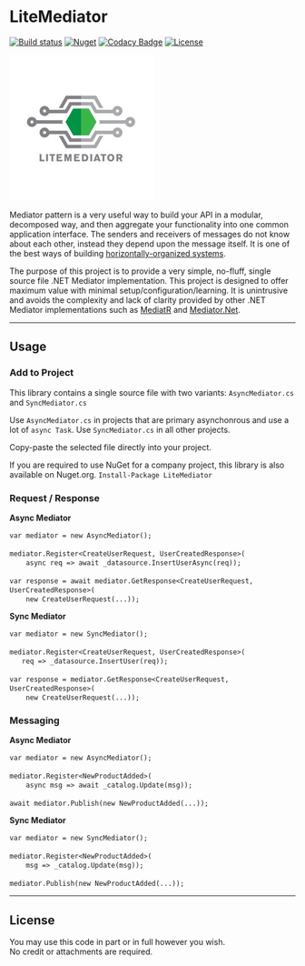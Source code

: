 # LiteMediator

[![Build status](https://ci.appveyor.com/api/projects/status/27k3kat6xyhgq3tc?svg=true)](https://ci.appveyor.com/project/TheoConfidor/litemediator-dotnet)
[![Nuget](https://img.shields.io/nuget/vpre/litemediator.svg)](https://www.nuget.org/packages/LiteMediator/)
[![Codacy Badge](https://api.codacy.com/project/badge/Grade/64ee1c95fab14cb5b0ec8bb45f3793e6)](https://www.codacy.com/app/SilasReinagel/LiteMediator.DotNet?utm_source=github.com&amp;utm_medium=referral&amp;utm_content=SilasReinagel/LiteMediator.DotNet&amp;utm_campaign=Badge_Grade)
[![License](https://img.shields.io/badge/license-MIT-blue.svg)](./LICENSE)

![LiteMediator Logo](https://raw.githubusercontent.com/SilasReinagel/LiteMediator.DotNet/master/LiteMediator.jpg)

Mediator pattern is a very useful way to build your API in a modular, decomposed way, and then aggregate your functionality into one common application interface. The senders and receivers of messages do not know about each other, instead they depend upon the message itself. 
It is one of the best ways of building [horizontally-organized systems](http://silasreinagel.com/2016/09/26/build-horizontally-not-vertically/).

The purpose of this project is to provide a very simple, no-fluff, single source file .NET Mediator implementation. This project is designed to offer maximum value with minimal setup/configuration/learning. It is unintrusive and avoids the complexity and lack of clarity provided by other .NET Mediator implementations such as [MediatR](https://github.com/jbogard/MediatR) and [Mediator.Net](https://github.com/mayuanyang/Mediator.Net).

----

## Usage

### Add to Project

This library contains a single source file with two variants: `AsyncMediator.cs` and `SyncMediator.cs`

Use `AsyncMediator.cs` in projects that are primary asynchonrous and use a lot of `async Task`.
Use `SyncMediator.cs` in all other projects.

Copy-paste the selected file directly into your project. 

If you are required to use NuGet for a company project, this library is also available on Nuget.org. 
`Install-Package LiteMediator`

### Request / Response

**Async Mediator**
```
var mediator = new AsyncMediator();

mediator.Register<CreateUserRequest, UserCreatedResponse>(
    async req => await _datasource.InsertUserAsync(req));

var response = await mediator.GetResponse<CreateUserRequest, UserCreatedResponse>(
    new CreateUserRequest(...));
```

**Sync Mediator**
```
var mediator = new SyncMediator();

mediator.Register<CreateUserRequest, UserCreatedResponse>(
   req => _datasource.InsertUser(req));

var response = mediator.GetResponse<CreateUserRequest, UserCreatedResponse>(
    new CreateUserRequest(...));
```

### Messaging

**Async Mediator**
```
var mediator = new AsyncMediator();

mediator.Register<NewProductAdded>(
    async msg => await _catalog.Update(msg));

await mediator.Publish(new NewProductAdded(...));
```

**Sync Mediator**
```
var mediator = new SyncMediator();

mediator.Register<NewProductAdded>(
    msg => _catalog.Update(msg));

mediator.Publish(new NewProductAdded(...));
```

----

## License

You may use this code in part or in full however you wish.  
No credit or attachments are required.
